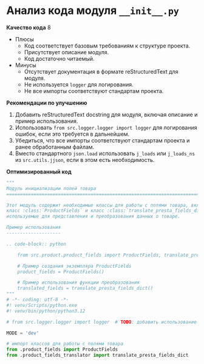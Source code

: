 # Анализ кода модуля `__init__.py`

**Качество кода**
8
- Плюсы
    - Код соответствует базовым требованиям к структуре проекта.
    - Присутствует описание модуля.
    - Код достаточно читаемый.
- Минусы
    - Отсутствует документация в формате reStructuredText для модуля.
    - Не используется `logger` для логирования.
    - Не все импорты соответствуют стандартам проекта.

**Рекомендации по улучшению**
1.  Добавить reStructuredText docstring для модуля, включая описание и пример использования.
2.  Использовать `from src.logger.logger import logger` для логирования ошибок, если это требуется в дальнейшем.
3.  Убедиться, что все импорты соответствуют стандартам проекта и ранее обработанным файлам.
4.  Вместо стандартного `json.load` использовать `j_loads` или `j_loads_ns` из `src.utils.jjson`, если в этом есть необходимость.

**Оптимизированный код**
```python
"""
Модуль инициализации полей товара
=========================================================================================

Этот модуль содержит необходимые классы для работы с полями товара, включая
класс :class:`ProductFields` и класс :class:`translate_presta_fields_dict`,
используемые для представления и преобразования данных о товаре.

Пример использования
--------------------

.. code-block:: python

    from src.product.product_fields import ProductFields, translate_presta_fields_dict

    # Пример создания экземпляра ProductFields
    product_fields = ProductFields()

    # Пример использования функции преобразования
    translated_fields = translate_presta_fields_dict()
"""
# -*- coding: utf-8 -*-
#! venv/Scripts/python.exe
#! venv/bin/python/python3.12

# from src.logger.logger import logger  # TODO: добавить использование logger

MODE = 'dev'

# импорт классов для работы с полями товара
from .product_fields import ProductFields
from .product_fields_translator import translate_presta_fields_dict
```